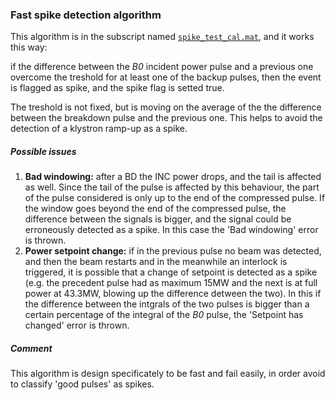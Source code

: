 ### Fast spike detection algorithm

This algorithm is in the subscript named [`spike_test_cal.mat`](https://github.com/esenes/Dogleg-analysis/blob/master/functions/spike_test_cal.m), and it works this way:

if the difference between the _B0_ incident power pulse and a previous one overcome the treshold for at least one of the backup pulses, then the event is flagged as spike, and the spike flag is setted true. 

The treshold is not fixed, but is moving on the average of the the difference between the breakdown pulse and the previous one.
This helps to avoid the detection of a klystron ramp-up as a spike.

##### Possible issues

1. **Bad windowing:** after a BD the INC power drops, and the tail is affected as well. Since the tail of the pulse is affected by this behaviour, the part of the pulse considered is only up to the end of the compressed pulse. If the window goes beyond the end of the compressed pulse, the difference between the signals is bigger, and the signal could be erroneously detected as a spike. In this case the 'Bad windowing' error is thrown.
2.  **Power setpoint change:** if in the previous pulse no beam was detected, and then the beam restarts and in the meanwhile an interlock is triggered, it is possible that a change of setpoint is detected as a spike (e.g. the precedent pulse had as maximum 15MW and the next is at full power at 43.3MW, blowing up the difference detween the two). In this if the difference between the intgrals of the two pulses is bigger than a certain percentage of the integral of the _B0_ pulse, the 'Setpoint has changed' error is thrown.

##### Comment

This algorithm is design specificately to be fast and fail easily, in order avoid to classify 'good pulses' as spikes.
